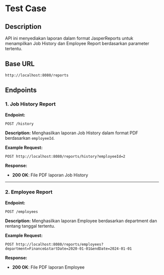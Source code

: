 # Test Case 
## Description 
 API ini menyediakan laporan dalam format JasperReports untuk menampilkan Job History dan Employee Report berdasarkan parameter tertentu.

## Base URL
```
http://localhost:8080/reports
```

## Endpoints

### 1. Job History Report
**Endpoint:**
```
POST /history
```
**Description:**
Menghasilkan laporan Job History dalam format PDF berdasarkan `employeeId`.

**Example Request:**
```
POST http://localhost:8080/reports/history?employeeId=2
```

**Response:**
- **200 OK**: File PDF laporan Job History
---

### 2. Employee Report
**Endpoint:**
```
POST /employees
```
**Description:**
Menghasilkan laporan Employee berdasarkan department dan rentang tanggal tertentu.

**Example Request:**
```
POST http://localhost:8080/reports/employees?department=Finance&startDate=2020-01-01&endDate=2024-01-01
```

**Response:**
- **200 OK**: File PDF laporan Employee


